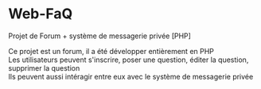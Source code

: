 # Web-FaQ
Projet de Forum + système de messagerie privée [PHP]<br>

Ce projet est un forum, il a été développer entièrement en PHP<br>
Les utilisateurs peuvent s'inscrire, poser une question, éditer la question, supprimer la question<br>
Ils peuvent aussi intéragir entre eux avec le système de messagerie privée

